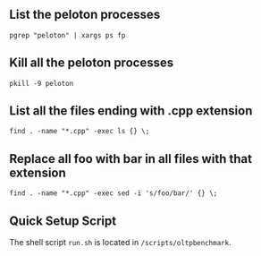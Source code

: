 ## List the peloton processes

	pgrep "peloton" | xargs ps fp
	
## Kill all the peloton processes

	pkill -9 peloton
	
## List all the files ending with .cpp extension

	find . -name "*.cpp" -exec ls {} \;
	
## Replace all foo with bar in all files with that extension

	find . -name "*.cpp" -exec sed -i 's/foo/bar/' {} \;
	
## Quick Setup Script

The shell script `run.sh` is located in `/scripts/oltpbenchmark`.

